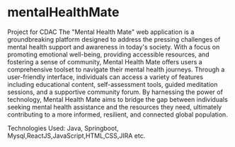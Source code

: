 # mentalHealthMate
Project for CDAC
The "Mental Health Mate" web application is a groundbreaking platform designed to address the pressing challenges of mental health support and awareness in today's society. With a focus on promoting emotional well-being, providing accessible resources, and fostering a sense of community, Mental Health Mate offers users a comprehensive toolset to navigate their mental health journeys. Through a user-friendly interface, individuals can access a variety of features including educational content, self-assessment tools, guided meditation sessions, and a supportive community forum. By harnessing the power of technology, Mental Health Mate aims to bridge the gap between individuals seeking mental health assistance and the resources they need, ultimately contributing to a more informed, resilient, and connected global population.

Technologies Used:
Java, Springboot, Mysql,ReactJS,JavaScript,HTML,CSS,JIRA etc.
